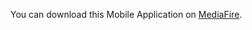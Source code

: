 
You can download this Mobile Application on [MediaFire](https://www.mediafire.com/file/1zla4xfqze04a5s/rssths.batch2019.birth_calculator.apk/file).
